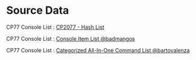 # Source Data

CP77 Console List : [CP2077 - Hash List](https://docs.google.com/spreadsheets/d/1CCOmY__uhYhpRixs3XizqwUvx1LICqa2GrmyVpA2Nlc/edit#gid=985370050)

CP77 Console List : [Console Item List @badmangos](https://www.nexusmods.com/cyberpunk2077/mods/186)

CP77 Console List : [Categorized All-In-One Command List @bartovalenza](https://www.nexusmods.com/cyberpunk2077/users/6245658)